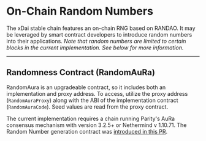 # On-Chain Random Numbers

The xDai stable chain features an on-chain RNG based on RANDAO. It may be leveraged by smart contract developers to introduce random numbers into their applications. _Note that random numbers are limited to certain blocks in the current implementation. See below for more information._

* * * 
## Randomness Contract \(RandomAuRa\)  <a id="randomness-contract-randomaura"></a>

RandomAura is an upgradeable contract, so it includes both an implementation and proxy address. To access, utilize the proxy address \(`RandomAuraProxy`\) along with the ABI of the implementation contract \(`RandomAuraCode`\). Seed values are read from the proxy contract.

The current implementation requires a chain running Parity's AuRa consensus mechanism with version 3.2.5+ or Nethermind v 1.10.71. The Random Number generation contract was [introduced in this PR](https://github.com/paritytech/parity-ethereum/pull/10946).

